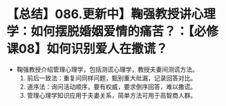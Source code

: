 # 【总结】086.更新中】鞠强教授讲心理学：如何摆脱婚姻爱情的痛苦？：【必修课08】如何识别爱人在撒谎？

-   鞠强教授介绍管理心理学，包括测谎心理学，教授夫妻间测谎方法。
    1.  前后一致法：重复问同样问题，甄别重大纰漏，记录回答对比。
    2.  道序法：询问活动顺序，要有权威，要求倒序回答，难以撒谎。
    3.  管理心理学知识应用于夫妻关系，简单方法可用于高智商人群。